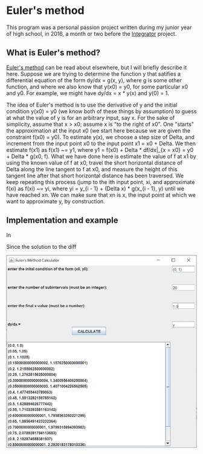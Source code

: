 # Euler's method

This program was a personal passion project written during my junior year of high school, in 2016, a month or two before the [Integrator](https://github.com/rossgk2/Integrator) project.

## What is Euler's method?

[Euler's method](https://en.wikipedia.org/wiki/Euler_method) can be read about elsewhere, but I will briefly describe it here. Suppose we are trying to determine the function y that satifies a differential equation of the form dy/dx = g(x, y), where g is some other function, and where we also know that y(x0) = y0, for some particular x0 and y0. For example, we might have dy/dx = x * y(x) and y(0) = 1.

The idea of Euler's method is to use the derivative of y and the initial condition y(x0) = y0 (we know both of these things by assumption) to guess at what the value of y is for an arbitrary input, say x. For the sake of simplicity, assume that x > x0; assume x is "to the right of x0". One "starts" the approximation at the input x0 (we start here because we are given the constraint f(x0) = y0). To estimate y(x), we choose a step size of Delta, and increment from the input point x0 to the input point x1 = x0 + Delta. We then estimate f(x1) as f(x1) ~= y1, where y1 = f(x0) + Delta * df/dx|\_{x = x0} = y0 + Delta * g(x0, f). What we have done here is estimate the value of f at x1 by using the known value of f at x0, travel the short horizontal distance of Delta along the line tangent to f at x0, and measure the height of this tangent line after that short horizontal distance has been traversed. We keep repeating this process (jump to the ith input point, xi, and approximate f(xi) as f(xi) ~= yi, where yi = y\_{i - 1} + (Delta x) * g(x\_{i - 1}, y) until we have reached xn. We can make sure that xn is x, the input point at which we want to approximate y, by construction.

## Implementation and example

In 


Since the solution to the diff

<img src = "eulers_method.PNG">


